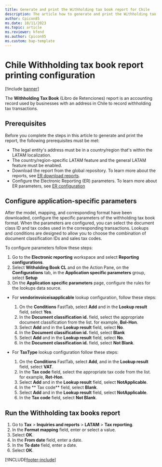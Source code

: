 ```yaml
---
title: Generate and print the Withholding tax book report for Chile
description: The article how to generate and print the Withholding tax book report for Chile. 
author: Cpicon85 
ms.date: 10/11/2023 
ms.topic: article
ms.reviewer: kfend
ms.author: Cpicon85 
ms.custom: bap-template
---
```


# Chile Withholding tax book report printing configuration

[!include [banner](../../includes/banner.md)]

The **Withholding Tax Book** (Libro de Retenciones) report is an accounting record used by businesses with an address in Chile to record withholding tax transactions.

## Prerequisites

Before you complete the steps in this article to generate and print the report, the following prerequisites must be met:

- The legal entity's address must be in a country/region that's within the LATAM localization.
- The country/region-specific LATAM feature and the general LATAM feature must be enabled.
- Download the report from the global repository. To learn more about the reports, see [ER download reports](../../../fin-ops-core/dev-itpro/analytics/er-download-configurations-global-repo.md).
- Configure the Electronic Reporting (ER) parameters. To learn more about ER parameters, see [ER configuration](../../../fin-ops-core/dev-itpro/analytics/electronic-reporting-er-configure-parameters.md)

## Configure application-specific parameters
After the model, mapping, and corresponding format have been downloaded, configure the specific parameters of the withholding tax book format. When the parameters are configured, you can select the document class ID and tax codes used in the corresponding transactions. Lookups and conditions are designed to allow you to choose the combination of document classification IDs and sales tax codes.

To configure parameters follow these steps:

1. Go to the **Electronic reporting** workspace and select **Reporting configurations**.
2. Select **Witholding Book CL** and on the Action Pane, on the **Configurations** tab, in the **Application specific parameters** group, select **Setup**
3. On the **Application specific parameters** page, configure the rules for the lookups data source. 

  - For **vendorinvoiceisapplicable** lookup configuration, follow these steps:

     1. On the **Conditions** FastTab, select **Add** and in the **Lookup result** field, select **Yes**.
     2. In the **Document classification id.** field, select the appropriate document classification from the list. for example, **Bol-Hon**.
     3. Select **Add** and in the **Lookup result** field, select **No**.
     4. In the **Document classification id.** field, select **Blank**
     5. Select **Add** and in the **Lookup result** field, select **No**.
     6. In the **Document classification id.** field, select **Not Blank**.

  - For **TaxType** lookup configuration follow these steps:

     1. On the **Conditions** FastTab, select **Add**, and in the **Lookup result** field, select **VAT**.
     2. In the **Tax code** field, select the appropriate tax code from the list. for example, **Ret-Hon**.
     3. Select **Add** and in the **Lookup result** field, select **NotApplicable**.
     4. In the ** Tax code** field, select **Blank**.
     5. Select **Add** and in the **Lookup result** field, select **NotApplicable**.
     6. In the **Tax code** field, select **Not Blank**.


## Run the Withholding tax books report

1. Go to **Tax** > **Inquiries and reports** > **LATAM** > **Tax reporting**.
2. In the **Format mapping** field, enter or select a value.
3. Select **OK**.
4. In the **From date** field, enter a date.
5. In the **To date** field, enter a date.
6. Select **OK**.


[!INCLUDE[footer-include](../../../includes/footer-banner.md)]
